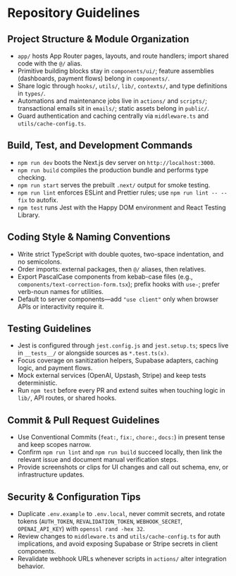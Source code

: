 # Repository Guidelines

## Project Structure & Module Organization
- `app/` hosts App Router pages, layouts, and route handlers; import shared code with the `@/` alias.
- Primitive building blocks stay in `components/ui/`; feature assemblies (dashboards, payment flows) belong in `components/`.
- Share logic through `hooks/`, `utils/`, `lib/`, `contexts/`, and type definitions in `types/`.
- Automations and maintenance jobs live in `actions/` and `scripts/`; transactional emails sit in `emails/`; static assets belong in `public/`.
- Guard authentication and caching centrally via `middleware.ts` and `utils/cache-config.ts`.

## Build, Test, and Development Commands
- `npm run dev` boots the Next.js dev server on `http://localhost:3000`.
- `npm run build` compiles the production bundle and performs type checking.
- `npm run start` serves the prebuilt `.next/` output for smoke testing.
- `npm run lint` enforces ESLint and Prettier rules; use `npm run lint -- --fix` to autofix.
- `npm test` runs Jest with the Happy DOM environment and React Testing Library.

## Coding Style & Naming Conventions
- Write strict TypeScript with double quotes, two-space indentation, and no semicolons.
- Order imports: external packages, then `@/` aliases, then relatives.
- Export PascalCase components from kebab-case files (e.g., `components/text-correction-form.tsx`); prefix hooks with `use-`; prefer verb-noun names for utilities.
- Default to server components—add `"use client"` only when browser APIs or interactivity require it.

## Testing Guidelines
- Jest is configured through `jest.config.js` and `jest.setup.ts`; specs live in `__tests__/` or alongside sources as `*.test.ts(x)`.
- Focus coverage on sanitization helpers, Supabase adapters, caching logic, and payment flows.
- Mock external services (OpenAI, Upstash, Stripe) and keep tests deterministic.
- Run `npm test` before every PR and extend suites when touching logic in `lib/`, API routes, or shared hooks.

## Commit & Pull Request Guidelines
- Use Conventional Commits (`feat:`, `fix:`, `chore:`, `docs:`) in present tense and keep scopes narrow.
- Confirm `npm run lint` and `npm run build` succeed locally, then link the relevant issue and document manual verification steps.
- Provide screenshots or clips for UI changes and call out schema, env, or infrastructure updates.

## Security & Configuration Tips
- Duplicate `.env.example` to `.env.local`, never commit secrets, and rotate tokens (`AUTH_TOKEN`, `REVALIDATION_TOKEN`, `WEBHOOK_SECRET`, `OPENAI_API_KEY`) with `openssl rand -hex 32`.
- Review changes to `middleware.ts` and `utils/cache-config.ts` for auth implications, and avoid exposing Supabase or Stripe secrets in client components.
- Revalidate webhook URLs whenever scripts in `actions/` alter integration behavior.
